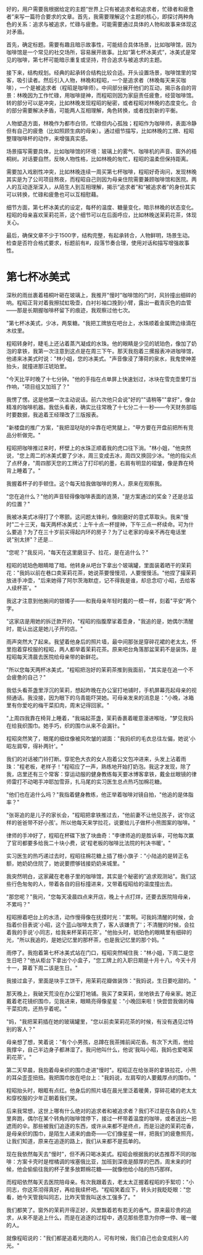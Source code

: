 <ReasoningChainRenderer>
好的，用户需要我根据给定的主题“世界上只有被追求者和追求者，忙碌者和疲惫者”来写一篇符合要求的文章。首先，我需要理解这个主题的核心，即探讨两种角色的关系：追求与被追求，忙碌与疲惫。可能需要通过具体的人物和故事来体现这对矛盾。

首先，确定标题。需要有趣且暗示故事性，可能结合具体场景，比如咖啡馆，因为咖啡馆是一个常见的社交场所，容易展开故事。比如“第七杯冰美式”，冰美式是常见的咖啡，第七杯可能暗示重复或坚持，符合追求与被追求的主题。

接下来，结构规划。经典的起承转合结构比较合适。开头设置场景，咖啡馆里的常客，吸引读者。然后引入人物，林晚和程昭，一个是追求者（林晚每天来买咖啡），一个是被追求者（程昭是咖啡师）。中间部分展开他们的互动，揭示各自的背景：林晚因为工作忙碌，用咖啡提神，而程昭则因为家庭责任疲惫，经营咖啡馆。转的部分可以是冲突，比如林晚发现程昭的秘密，或者程昭对林晚的态度变化。合的部分需要解决矛盾，可能两人互相理解，角色转换，或者找到新的平衡。

人物塑造方面，林晚作为都市白领，忙碌但内心孤独；程昭作为咖啡师，表面冷静但有自己的疲惫（比如照顾生病的母亲）。通过细节描写，比如林晚的工牌、程昭整理咖啡杯的动作，来增强真实感。

场景描写需要具体，比如咖啡馆的环境：玻璃上的雾气、咖啡机的声音、窗外的梧桐树。对话要自然，反映人物性格，比如林晚的匆忙，程昭的温柔但保持距离。

需要加入戏剧性冲突，比如林晚连续一周买第七杯咖啡，程昭好奇询问，发现林晚其实是为了公司项目熬夜，而程昭自己则因为母亲住院需要兼顾咖啡馆和医院。两人的互动逐渐深入，从陌生人到互相理解，揭示“追求者”和“被追求者”的身份其实可以转换，忙碌和疲惫也可以互相慰藉。

细节方面，第七杯冰美式的设定，每杯的温度、糖量变化，暗示林晚的状态变化。程昭的母亲喜欢茉莉花茶，这个细节可以在后面呼应，比如林晚送茉莉花茶，体现关心。

最后，确保文章不少于1500字，结构完整，有起承转合，人物鲜明，场景生动。检查是否符合格式要求，标题前有#，段落节奏合理，使用对话和描写增强故事性。

</ReasoningChainRenderer>



# 第七杯冰美式

深秋的雨丝裹着梧桐叶砸在玻璃上，我推开"慢时"咖啡馆的门时，风铃撞出细碎的响。程昭正背对着我擦拭虹吸壶，白衬衫袖口挽到小臂，露出一截青灰色的血管——那是长期握咖啡杯留下的痕迹，我观察过他七次。

"第七杯冰美式，少冰，两泵糖。"我把工牌放在吧台上，水珠顺着金属牌边缘滴在木纹里。

程昭转身时，睫毛上还沾着蒸汽凝成的水珠。他的眼睛是少见的琥珀色，像加了奶泡的拿铁，我第一次注意到这点是在周三下午。那天我抱着三摞报表冲进咖啡馆，他递来冰美式时说："林小姐，您的冰美式。"声音像浸了薄荷的泉水，我鬼使神差抬头，就撞进那汪琥珀里。

"今天比平时晚了十七分钟。"他的手指在点单屏上快速划过，冰块在雪克壶里叮当作响，"项目组又加班了？"

我愣了愣。这是他第一次主动说话。前六次他只会说"好的""请稍等""拿好"，像台精准的咖啡机器。我低头看表，确实比往常晚了十七分二十一秒——今天财务部临时要数据，我追着王经理改了三版报表。

"新楼盘的推广方案，"我把湿哒哒的伞靠在吧凳腿上，"甲方要在开盘前把所有竞品分析做完。"

程昭把咖啡推过来时，杯壁上的水珠正顺着我的虎口往下淌。"林小姐，"他突然说，"您上周二的冰美式要了少冰，周三变成去冰，周四又换回少冰。"他的指尖点了点杯身，"周四那天您的工牌沾了打印机的墨，右肩有明显的褶皱，像是靠在椅背上睡着了。"

我握着杯子的手顿住。这个每天给我做咖啡的男人，原来在观察我。

"您在追什么？"他的声音轻得像咖啡表面的涟漪，"是方案通过的奖金？还是总监的位置？"

我被冰美式冰得打了个寒颤。这问题太锋利，像刚磨好的意式萃取头。我来"慢时"二十三天，每天两杯冰美式：上午十点一杯提神，下午三点一杯续命。可为什么要追？为了在三十岁前买得起内环的房子？为了让老家的母亲不再在电话里说"别太拼"？还是...

"您呢？"我反问，"每天在这里磨豆子、拉花，是在追什么？"

程昭的琥珀色眼睛暗了暗。他转身从吧台下拿出个玻璃罐，里面装着晒干的茉莉花："我妈以前在巷口卖茉莉花茶，她说茶要慢慢沏，人要慢慢活。"他捏了撮茉莉放进手冲壶，"后来她得了阿尔茨海默症，记不得我是谁，却总念叨'小昭，去给客人续杯茶'。"

我这才注意到他腕间的银镯子——和我母亲年轻时戴的一模一样，刻着"平安"两个字。

"这家店是用她的拆迁款开的，"程昭的指腹摩挲着壶身，"我追的是，她偶尔清醒时，能认出这是她儿子开的店。"

雨声突然大了起来。我望着他身后的照片墙，最中间那张是穿碎花裙的老太太，怀里抱着穿校服的程昭，两人都举着茉莉花茶。原来吧台角落那盆茉莉不是装饰，是程昭每天清晨去医院给母亲带的新鲜花。

"所以您每天两杯冰美式，"程昭把泡好的茉莉茶推到我面前，"其实是在追一个不会疲惫的自己？"

我低头看茶盏里浮沉的茉莉，想起昨晚在办公室打地铺时，手机屏幕亮起母亲的视频通话。我没接，因为眼下的乌青能吓哭她。可母亲发来的消息是："小晚，冰箱里有你爱吃的梅干菜扣肉，周末记得回家。"

"上周四我靠在椅背上睡着，"我端起茶盏，茉莉香裹着暖意漫进喉咙，"梦见我妈在给我织围巾。她手巧，织的围巾从来不会漏针。"

程昭突然笑了，眼尾的细纹像被风吹皱的湖面："我妈织的毛衣总往左偏，她说'小昭左肩窄，得补两针'。"

我们的对话被门铃打断。穿驼色大衣的女人抱着公文包冲进来，头发上沾着雨珠："程老板，老样子！"程昭应了一声，熟练地开始打奶泡。我这才发现，除了我，店里还有三个常客：穿运动服的健身教练每天要冰博客拿铁，戴金丝眼镜的律师雷打不动喝手冲耶加雪菲，扎马尾的实习医生总点热巧加棉花糖。

"他们也在追什么吗？"我指着健身教练，他正举着咖啡对镜自拍，"他追的是体脂率？"

"张哥追的是儿子的家长会，"程昭把拿铁推过去，"他前妻不让他见孩子，说'你这样的爸爸带不好小孩'。所以他每天来学拉花，说要给儿子做杯小熊图案的咖啡。"

律师的手冲好了，程昭在杯碟下放了块曲奇："李律师追的是胜诉率，可他每次赢了官司都要多给我二十块小费，说'程老板的咖啡比法院的判决书暖'。"

实习医生的热巧递过去时，程昭往棉花糖上插了根小旗子："小陆追的是转正名额，她奶奶住院了，她说要攒够钱接奶奶来城里。"

我突然明白，这家藏在老巷子里的咖啡馆，其实是个秘密的"追求观测站"。我们这些行色匆匆的人，带着各自的目标撞进来，又带着程昭给的温度撞出去。

"那您呢？"我问，"您每天凌晨四点来开店，晚上十点打烊，还要去医院陪母亲，不累吗？"

程昭擦着吧台上的水渍，动作慢得像在抚摸时光："累啊。可我妈清醒的时候，会指着价目表说'小昭，这个蓝山咖啡太贵了，客人该嫌贵了'；不清醒的时候，会拉着我的手说'小同志，给我来杯茉莉花茶'。"他抬头时，琥珀色的眼睛里有细碎的光，"所以我追的，是她记忆里的那杯茶，也是我记忆里的那个妈。"

雨停了。我抱着第七杯冰美式站在门口，程昭突然喊住我："林小姐，下周二是您生日吧？"他从柜台下拿出个小盒子，"您工牌上的入职日期是十月十八，今天十月十一，算着下周二该是生日。"

我接过盒子，里面是块手工饼干，用茉莉花瓣做装饰："我妈说，生日要吃甜的。"

那天晚上，我破天荒没在办公室打地铺。我买了束茉莉，坐地铁去了母亲家。她正戴着老花镜织围巾，见我进来，眼睛亮得像星星："小晚回来啦！快尝尝我做的梅干菜扣肉，还热乎着呢。"

"妈，"我把茉莉插在她的玻璃罐里，"您以前卖茉莉花茶的时候，有没有遇见过特别的客人？"

母亲想了想，笑着说："有个小男孩，总蹲在我茶摊前闻花香。有次下大雨，他给我撑伞，自己半边身子都淋湿了。我问他叫什么，他说'我叫小昭，我妈也爱喝茉莉花茶'。"

第二天早晨，我抱着母亲织的围巾走进"慢时"。程昭正在给张哥的拿铁拉花，小熊的耳朵歪歪扭扭。我把围巾放在吧台上："我妈说，左肩窄的人要戴厚点的围巾。"

程昭抬头时，眼眶有点红。他身后的照片墙在晨光里泛着暖黄，穿碎花裙的老太太和穿校服的少年正朝着我们笑。

后来我常想，这世上哪有什么绝对的追求者和被追求者？我们不过是在各自的人生里奔跑，偶尔在某个转角的咖啡馆停下，接过一杯带着温度的咖啡，或者送出一把遮雨的伞。那些被我们追逐的东西，或许从来都不是终点，而是沿途的茉莉花香，是母亲织的围巾，是陌生人递来的曲奇——它们像星星一样，把我们的疲惫照亮，让我们知道，原来在追逐的路上，我们从来都不是孤单的。

现在我依然每天去"慢时"，但不再只喝冰美式。程昭会根据我的状态推荐不同的咖啡：方案卡壳时是柑橘调的埃塞俄比亚，加班到深夜是醇厚的巴西，周末来的时候，他会偷偷往我的杯子里多放颗棉花糖——就像他给小陆的热巧那样。

而程昭依然每天去医院陪母亲。有次我跟着去，老太太正握着程昭的手絮叨："小同志，你这茶沏得真好，再给我续杯吧。"程昭笑着应下，转头对我眨眨眼："您看，她今天管我叫同志，比昨天管我叫送水工强多了。"

我们都笑了。窗外的茉莉开得正好，风里飘着若有若无的香气。原来最珍贵的追求，从来不是追上什么，而是在追逐的过程中，遇见那些愿意为你停一停、暖一暖的人。

就像程昭说的："我们都是追着光跑的人，可有时候，我们自己也会变成别人的光。"
